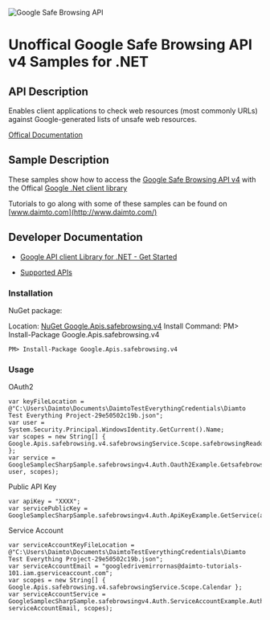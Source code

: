 ﻿![Google Safe Browsing API](http://www.google.com/images/icons/product/search-32.gif)

# Unoffical Google Safe Browsing API v4 Samples for .NET  

## API Description

Enables client applications to check web resources (most commonly URLs) against Google-generated lists of unsafe web resources.

[Offical Documentation](https://developers.google.com/safe-browsing/)

## Sample Description

These samples show how to access the [Google Safe Browsing API v4](https://developers.google.com/safe-browsing/) with the Offical [Google .Net client library](https://github.com/google/google-api-dotnet-client)

Tutorials to go along with some of these samples can be found on [www.daimto.com](http://www.daimto.com/)

## Developer Documentation

* [Google API client Library for .NET - Get Started](https://developers.google.com/api-client-library/dotnet/get_started)

* [Supported APIs](https://developers.google.com/api-client-library/dotnet/apis/)

### Installation

NuGet package:

Location: [NuGet Google.Apis.safebrowsing.v4](https://www.nuget.org/packages/Google.Apis.safebrowsing.v4)
Install Command: PM>  Install-Package Google.Apis.safebrowsing.v4

```
PM> Install-Package Google.Apis.safebrowsing.v4
```

### Usage

OAuth2
```
var keyFileLocation = @"C:\Users\Daimto\Documents\DaimtoTestEverythingCredentials\Diamto Test Everything Project-29e50502c19b.json";
var user = System.Security.Principal.WindowsIdentity.GetCurrent().Name;
var scopes = new String[] { Google.Apis.safebrowsing.v4.safebrowsingService.Scope.safebrowsingReadonly };
var service = GoogleSamplecSharpSample.safebrowsingv4.Auth.Oauth2Example.GetsafebrowsingService(keyFileLocation, user, scopes);
```

Public API Key

```
var apiKey = "XXXX";
var servicePublicKey = GoogleSamplecSharpSample.safebrowsingv4.Auth.ApiKeyExample.GetService(apiKey);
```

Service Account
```
var serviceAccountKeyFileLocation = @"C:\Users\Daimto\Documents\DaimtoTestEverythingCredentials\Diamto Test Everything Project-29e50502c19b.json";
var serviceAccountEmail = "googledrivemirrornas@daimto-tutorials-101.iam.gserviceaccount.com";
var scopes = new String[] { Google.Apis.safebrowsing.v4.safebrowsingService.Scope.Calendar };            
var serviceAccountService = GoogleSamplecSharpSample.safebrowsingv4.Auth.ServiceAccountExample.AuthenticateServiceAccount(serviceAccountKeyFileLocation, serviceAccountEmail, scopes);
```

